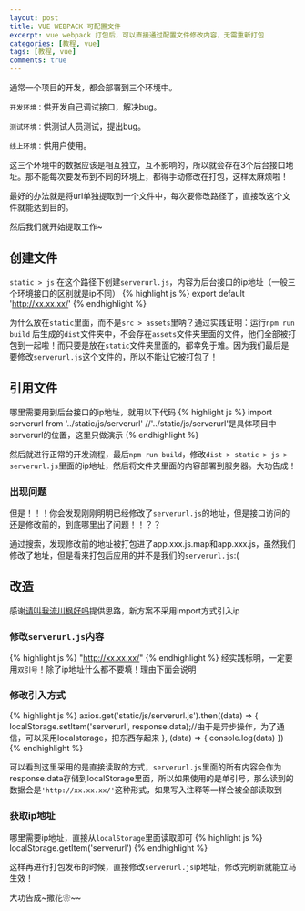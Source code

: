 ```yaml
---
layout: post
title: VUE WEBPACK 可配置文件
excerpt: vue webpack 打包后，可以直接通过配置文件修改内容，无需重新打包
categories: [教程, vue]
tags: [教程, vue]
comments: true
---
```


通常一个项目的开发，都会部署到三个环境中。

`开发环境：`供开发自己调试接口，解决bug。

`测试环境：`供测试人员测试，提出bug。

`线上环境：`供用户使用。

这三个环境中的数据应该是相互独立，互不影响的，所以就会存在3个后台接口地址。那不能每次要发布到不同的环境上，都得手动修改在打包，这样太麻烦啦！

最好的办法就是将url单独提取到一个文件中，每次要修改路径了，直接改这个文件就能达到目的。

然后我们就开始提取工作~

## 创建文件
`static > js` 在这个路径下创建`serverurl.js`，内容为后台接口的ip地址（一般三个环境接口的区别就是ip不同）
{% highlight js %}
export default 'http://xx.xx.xx/'
{% endhighlight %}

为什么放在`static`里面，而不是`src > assets`里呐？通过实践证明：运行`npm run build` 后生成的`dist`文件夹中，不会存在`assets`文件夹里面的文件，他们全部被打包到一起啦！而只要是放在`static`文件夹里面的，都幸免于难。因为我们最后是要修改`serverurl.js`这个文件的，所以不能让它被打包了！

## 引用文件
哪里需要用到后台接口的ip地址，就用以下代码
{% highlight js %}
import serverurl from '../static/js/serverurl' //'../static/js/serverurl'是具体项目中serverurl的位置，这里只做演示
{% endhighlight %}

然后就进行正常的开发流程，最后`npm run build`，修改`dist > static > js > serverurl.js`里面的ip地址，然后将文件夹里面的内容部署到服务器。大功告成！

### 出现问题
但是！！！你会发现刚刚明明已经修改了`serverurl.js`的地址，但是接口访问的还是修改前的，到底哪里出了问题！！？？

通过搜索，发现修改前的地址被打包进了app.xxx.js.map和app.xxx.js，虽然我们修改了地址，但是看来打包后应用的并不是我们的`serverurl.js`:(

## 改造
感谢[请叫我流川枫好吗](http://www.cnblogs.com/caimuqing/p/7094364.html)提供思路，新方案不采用import方式引入ip

### 修改`serverurl.js`内容
{% highlight js %}
"http://xx.xx.xx/"
{% endhighlight %}
经实践标明，一定要用`双引号`！除了ip地址什么都不要填！理由下面会说明

### 修改引入方式
{% highlight js %}
axios.get('static/js/serverurl.js').then((data) => {
    localStorage.setItem('serverurl', response.data);//由于是异步操作，为了通信，可以采用localstorage，把东西存起来
}, (data) => {
    console.log(data)
})
{% endhighlight %}

可以看到这里采用的是直接读取的方式，`serverurl.js`里面的所有内容会作为response.data存储到localStorage里面，所以如果使用的是单引号，那么读到的数据会是`'http://xx.xx.xx/'`这种形式，如果写入注释等一样会被全部读取到

### 获取ip地址
哪里需要ip地址，直接从`localStorage`里面读取即可
{% highlight js %}
localStorage.getItem('serverurl')
{% endhighlight %}

这样再进行打包发布的时候，直接修改`serverurl.js`ip地址，修改完刷新就能立马生效！

大功告成~撒花❀~~
